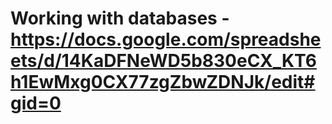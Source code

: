 #  Working with databases - https://docs.google.com/spreadsheets/d/14KaDFNeWD5b830eCX_KT6h1EwMxg0CX77zgZbwZDNJk/edit#gid=0
